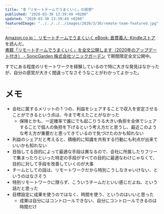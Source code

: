 ```yaml
---
title: "本「リモートチームでうまくいく」の感想"
published: "2020-03-30 13:39:49 +0200"
updated: "2020-03-30 13:39:49 +0200"
featuredImage: "../../../../images/2020/3/30/remote-team-featured.jpg"
---
```


[Amazon.co.jp： リモートチームでうまくいく eBook: 倉貫義人: Kindleストア](https://www.amazon.co.jp/dp/B01AXEXB94) を読んだ。  
[書籍「リモートチームでうまくいく」を全文公開します（2020年のアップデート付き） - SonicGarden 株式会社ソニックガーデン](https://www.sonicgarden.jp/202003_remoteteam) で期間限定全文公開中。

すでにある程度のリモートワークを経験しているので特に大きな発見はなかったが、自分の感覚が大きく間違ってなさそうなことがわかってよかった。

# メモ

- 会社に属するメリットの 1 つの、利益をシェアすることで収入を安定させることができるという点は、今まで考えたことがなかった
    - 保険とかも、一定確率で誰にでも起こりうる大きい負担を全体でシェアすることで個人の負担を下げるという考え方だと思うし、最近このような考え方が重要だと思ってきているので気づけたのかも知れない
- 利益のシェアだと考えると、積極的に知識を共有する行動にも利点が出来ていいかも知れない
- 目指してる目的によって最適な手段は異なるので、会社に所属したりフリーで集まったりといった特定の手段がすべての目的に最適なわけじゃなくて、目的に対して手段を改善していくのが大事
- チームとしての話は、リモートワークだから特別こうしなきゃいけない、というのはなさそう
- 特別リモートワークに限らず、こういうチームだといい感じだよね、という話だと思った
- 目標設定に成果を使うのではなく、時間を使う、というのはいいと思った
    - 成果は自分にはコントロールできない、自分にコントロールできるのは時間だけ
